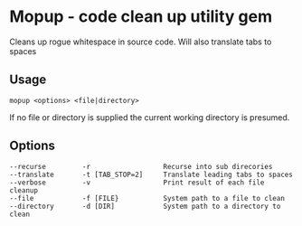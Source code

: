 Mopup - code clean up utility gem
===

Cleans up rogue whitespace in source code. Will also translate tabs to spaces

Usage
---
    mopup <options> <file|directory>

If no file or directory is supplied the current working directory is presumed.

Options
---

    --recurse         -r                  Recurse into sub direcories
    --translate       -t [TAB_STOP=2]     Translate leading tabs to spaces
    --verbose         -v                  Print result of each file cleanup
    --file            -f [FILE}           System path to a file to clean
    --directory       -d [DIR]            System path to a directory to clean
